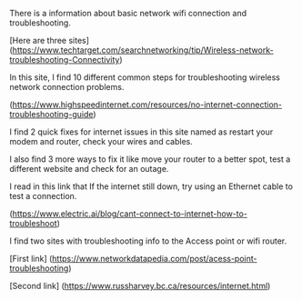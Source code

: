 There is a information about basic network wifi connection and troubleshooting.


[Here are three sites]
(https://www.techtarget.com/searchnetworking/tip/Wireless-network-troubleshooting-Connectivity)

In this site, I find 10 different common steps for troubleshooting wireless network connection problems.


(https://www.highspeedinternet.com/resources/no-internet-connection-troubleshooting-guide)

I find 2 quick fixes for internet issues in this site named as restart your modem and router, check your wires and cables.

I also find 3 more ways to fix it like move your router to a better spot, test a different website and check for an outage.

I read in this link that If the internet still down, try using an Ethernet cable to test a connection.


(https://www.electric.ai/blog/cant-connect-to-internet-how-to-troubleshoot)




I find two sites with troubleshooting info to the Access point or wifi router.


[First link] (https://www.networkdatapedia.com/post/acess-point-troubleshooting)


[Second link]  (https://www.russharvey.bc.ca/resources/internet.html)
